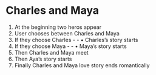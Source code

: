 Charles and Maya
================

1.	At the beginning two heros appear
2.	User chooses between Charles and Maya
3.	If they choose Charles - -
•	Charles’s story starts
4.	If they choose Maya - -
•	Maya’s story starts
5.	Then Charles and Maya meet
6.	Then Aya’s story starts
7.	Finally Charles and Maya love story ends romantically 
